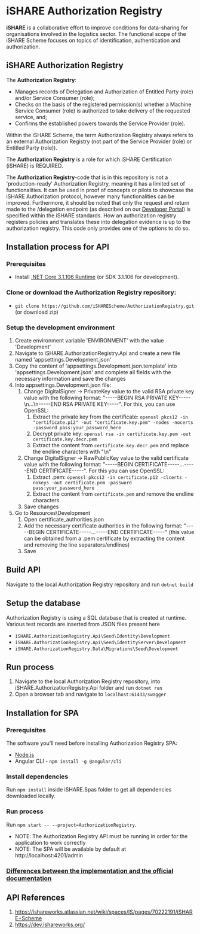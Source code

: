 # iSHARE Authorization Registry

**iSHARE** is a collaborative effort to improve conditions for data-sharing for organisations involved in the logistics sector. The functional scope of the iSHARE Scheme focuses on topics of identification, authentication and authorization.

## iSHARE Authorization Registry

The **Authorization Registry**:

- Manages records of Delegation and Authorization of Entitled Party (role) and/or Service Consumer (role);
- Checks on the basis of the registered permission(s) whether a Machine Service Consumer (role) is authorized to take delivery of the requested service, and;
- Confirms the established powers towards the Service Provider (role).

Within the iSHARE Scheme, the term Authorization Registry always refers to an external Authorization Registry (not part of the Service Provider (role) or Entitled Party (role)).

The **Authorization Registry** is a role for which iSHARE Certification (iSHARE) is REQUIRED.

The **Authorization Registry**-code that is in this repository is not a 'production-ready' Authorization Registry, meaning it has a limited set of functionalities. It can be used in proof of concepts or pilots to showcase the iSHARE Authorization protocol, however many functionalities can be improved. Furthermore, it should be noted that only the request and return made to the /delegation endpoint (as described on our [Developer Portal](https://dev.ishareworks.org)) is specified within the iSHARE standards. How  an authorization registry registers policies and translates these into delegation evidence is up to the authorization registry. This code only provides one of the options to do so.

## Installation process for API

### Prerequisites

- Install [.NET Core 3.1.106 Runtime](https://dotnet.microsoft.com/download/dotnet-core/3.1) (or SDK 3.1.106 for development).

### Clone or download the Authorization Registry repository:

- `git clone https://github.com/iSHAREScheme/AuthorizationRegistry.git` (or download zip)

### Setup the development environment

1. Create environment variable 'ENVIRONMENT' with the value 'Development'
2. Navigate to iSHARE.AuthorizationRegistry.Api and create a new file named 'appsettings.Development.json'
3. Copy the content of 'appsettings.Development.json.template' into 'appsettings.Development.json' and complete all fields with the necessary information and save the changes
4. Into appsettings.Development.json file: 
    1. Change DigitalSigner -> PrivateKey value to the valid RSA private key value with the following format: "-----BEGIN RSA PRIVATE KEY-----\n...\n-----END RSA PRIVATE KEY-----". For this, you can use OpenSSL:
        1. Extract the private key from the certificate: `openssl pkcs12 -in "certificate.p12" -out "certificate.key.pem" -nodes -nocerts -password pass:your_password_here`
        2. Decrypt private key: `openssl rsa -in certificate.key.pem -out certificate.key.decr.pem`
        3. Extract the content from `certificate.key.decr.pem` and replace the endline characters with "\n"
    2. Change DigitalSigner -> RawPublicKey value to the valid certificate value with the following format: "-----BEGIN CERTIFICATE-----...-----END CERTIFICATE-----". For this you can use OpenSSL:
        1. Extract .pem: `openssl pkcs12 -in certificate.p12 -clcerts -nokeys -out certificate.pem -password pass:your_password_here`
        2. Extract the content from `certificate.pem` and remove the endline characters
    3. Save changes
5. Go to Resources\Development
    1. Open certificate_authorities.json
    2. Add the necessary certificate authorities in the following format: "-----BEGIN CERTIFICATE-----...-----END CERTIFICATE-----" (this value can be obtained from a .pem certificate by extracting the content and removing the line separators/endlines)
    3. Save

## Build API

Navigate to the local Authorization Registry repository and run `dotnet build`

## Setup the database

Authorization Registry is using a SQL database that is created at runtime.
Various test records are inserted from JSON files present here

- `iSHARE.AuthorizationRegistry.Api\Seed\Identity\Development`
- `iSHARE.AuthorizationRegistry.Api\Seed\IdentityServer\Development`
- `iSHARE.AuthorizationRegistry.Data\Migrations\Seed\Development`

## Run process

1. Navigate to the local Authorization Registry repository, into iSHARE.AuthorizationRegistry.Api folder and run `dotnet run`
2. Open a browser tab and navigate to `localhost:61433/swagger`

## Installation for SPA

### Prerequisites

The software you'll need before installing Authorization Registry SPA:

- [Node.js](https://nodejs.org/en/)
- Angular CLI - `npm install -g @angular/cli`

### Install dependencies

Run `npm install` inside iSHARE.Spas folder to get all dependencies downloaded locally.

### Run process

Run `npm start -- --project=AuthorizationRegistry`.

- NOTE: The Authorization Registry API must be running in order for the application to work correctly
- NOTE: The SPA will be available by default at http://localhost:4201/admin

### [Differences between the implementation and the official documentation](Differences.md)

## API References

1. https://ishareworks.atlassian.net/wiki/spaces/IS/pages/70222191/iSHARE+Scheme
2. https://dev.ishareworks.org/
